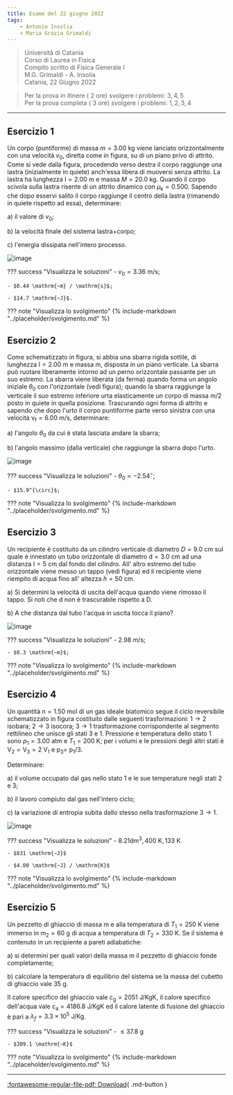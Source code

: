 ```yaml
---
title: Esame del 22 giugno 2022
tags:
    - Antonio Insolia
    - Maria Grazia Grimaldi
---
```


>Università di Catania <br>
Corso di Laurea in Fisica <br>
Compito scritto di Fisica Generale I <br>
M.G. Grimaldi - A. Insolia<br>
Catania, 22 Giugno 2022

>Per la prova in itinere ( 2 ore) svolgere i problemi: $3,4,5$<br>
Per la prova completa ( 3 ore) svolgere i problemi: $1,2,3,4$

---

## Esercizio 1

Un corpo (puntiforme) di massa $m=3.00 \mathrm{~kg}$ viene lanciato
orizzontalmente con una velocità $v_{0}$, diretta come in figura, su di
un piano privo di attrito. Come si vede dalla figura, procedendo verso
destra il corpo raggiunge una lastra (inizialmente in quiete) anch'essa
libera di muoversi senza attrito. La lastra ha lunghezza
$\mathrm{l}=2.00 \mathrm{~m}$ e massa $M=20.0 \mathrm{~kg}$. Quando il
corpo scivola sulla lastra risente di un attrito dinamico con
$\mu_{\mathrm{k}}=0.500$. Sapendo che dopo esservi salito il corpo
raggiunge il centro della lastra (rimanendo in quiete rispetto ad essa),
determinare:

a\) il valore di $v_{0}$;

b\) la velocità finale del sistema lastra+corpo;

c\) l'energia dissipata nell'intero processo.

![image](images/2023_05_14_871182cc3780357c06a3g-1(1).jpg)

??? success "Visualizza le soluzioni"
    - $v_{0} = 3.36 \mathrm{~m} / \mathrm{s}$;

    - $0.44 \mathrm{~m} / \mathrm{s}$;

    - $14.7 \mathrm{~J}$.

??? note "Visualizza lo svolgimento"
    {% include-markdown "../placeholder/svolgimento.md" %}

## Esercizio 2

Come schematizzato in figura, si abbia una sbarra rigida sottile, di
lunghezza $\mathrm{I}=2.00 \mathrm{~m}$ e massa $\mathrm{m}$, disposta
in un piano verticale. La sbarra può ruotare liberamente intorno ad un
perno orizzontale passante per un suo estremo. La sbarra viene liberata
(da ferma) quando forma un angolo iniziale $\theta_{0}$ con
l'orizzontale (vedi figura); quando la sbarra raggiunge la verticale il
suo estremo inferiore urta elasticamente un corpo di massa
$\mathrm{m} / 2$ posto in quiete in quella posizione. Trascurando ogni
forma di attrito e sapendo che dopo l'urto il corpo puntiforme parte
verso sinistra con una velocità
$\mathrm{v}_{\mathrm{f}}=6.00 \mathrm{~m} / \mathrm{s}$, determinare:

a\) I'angolo $\theta_{0}$ da cui è stata lasciata andare la sbarra;

b\) l'angolo massimo (dalla verticale) che raggiunge la sbarra dopo l'urto. 

![image](images/2023_05_14_871182cc3780357c06a3g-1.jpg)

??? success "Visualizza le soluzioni"
    - $\theta_{0} = -2.54^{\circ}$;

    - $15.9^{\circ}$;

??? note "Visualizza lo svolgimento"
    {% include-markdown "../placeholder/svolgimento.md" %}

## Esercizio 3

Un recipiente è costituito da un cilindro verticale di diametro
$D=9.0 \mathrm{~cm}$ sul quale è innestato un tubo orizzontale di
diametro $\mathrm{d}=3.0 \mathrm{~cm}$ ad una distanza
$\mathrm{I}=5 \mathrm{~cm}$ dal fondo del cilindro. All' altro estremo
del tubo orizzontale viene messo un tappo (vedi figura) ed il recipiente
viene riempito di acqua fino all' altezza $h=50 \mathrm{~cm}$.

a\) Si determini la velocità di uscita dell'acqua quando viene rimosso il tappo. Si noti che d non è trascurabile rispetto a D. 

b\) A che distanza dal tubo l'acqua in uscita tocca il piano?

![image](images/2023_05_14_871182cc3780357c06a3g-2.jpg)

??? success "Visualizza le soluzioni"
    - $2.98 \mathrm{~m} / \mathrm{s}$;

    - $0.3 \mathrm{~m}$;

??? note "Visualizza lo svolgimento"
    {% include-markdown "../placeholder/svolgimento.md" %}

## Esercizio 4

Un quantità $\mathrm{n}=1.50$ mol di un gas ideale biatomico segue il
ciclo reversibile schematizzato in figura costituito dalle seguenti
trasformazioni: $1 \rightarrow 2$ isobara; $2 \rightarrow 3$ isocora;
$3 \rightarrow 1$ trasformazione corrispondente al segmento rettilineo
che unisce gli stati 3 e 1. Pressione e temperatura dello stato 1 sono
$p_{1}=3.00$ atm e $T_{1}=200 \mathrm{~K}$; per i volumi e le pressioni
degli altri stati è $\mathrm{V}_{2}=\mathrm{V}_{3}=2 \mathrm{~V}_{1}$ e
$\mathrm{p}_{3}=$ $\mathrm{p}_{1} / 3$.

Determinare:

a\) il volume occupato dal gas nello stato 1 e le sue temperature negli stati 2 e 3; 

b\) il lavoro compiuto dal gas nell'intero ciclo; 

c\) la variazione di entropia subita dallo stesso nella trasformazione $3 \rightarrow 1$.

![image](images/2023_05_14_871182cc3780357c06a3g-2(1).jpg)

??? success "Visualizza le soluzioni"
    - $8.21 \left.\mathrm{dm}^{3}, 400 \mathrm{~K}, 133 \mathrm{~K}\right.$

    - $831 \mathrm{~J}$

    - $4.00 \mathrm{~J} / \mathrm{K}$


??? note "Visualizza lo svolgimento"
    {% include-markdown "../placeholder/svolgimento.md" %}

## Esercizio 5

Un pezzetto di ghiaccio di massa $\mathrm{m}$ e alla temperatura di
$T_{1}=250 \mathrm{~K}$ viene immerso in $\mathrm{m}_{2}=60 \mathrm{~g}$
di acqua a temperatura di $T_{2}=330 \mathrm{~K}$. Se il sistema è
contenuto in un recipiente a pareti adiabatiche:

a\) si determini per quali valori della massa m il pezzetto di ghiaccio fonde completamente;

b) calcolare la temperatura di equilibrio del sistema se la massa del cubetto di ghiaccio vale $35 \mathrm{~g}$.

II calore specifico del ghiaccio vale
$\mathrm{c}_{\mathrm{g}}=2051 \mathrm{~J} / \mathrm{KgK}$, il calore
specifico dell'acqua vale $\mathrm{c}_{\mathrm{a}}=4186.8$
$\mathrm{J} / \mathrm{KgK}$ ed il calore latente di fusione del ghiaccio
è pari a $\lambda_{f}=3.3 \times 10^{5} \mathrm{~J} / \mathrm{Kg}$.

??? success "Visualizza le soluzioni"
    - $\leq 37.8 \mathrm{~g}$

    - $309.1 \mathrm{~K}$


??? note "Visualizza lo svolgimento"
    {% include-markdown "../placeholder/svolgimento.md" %}

---

[:fontawesome-regular-file-pdf: Download](pdf/2022-06-22.pdf){ .md-button }
